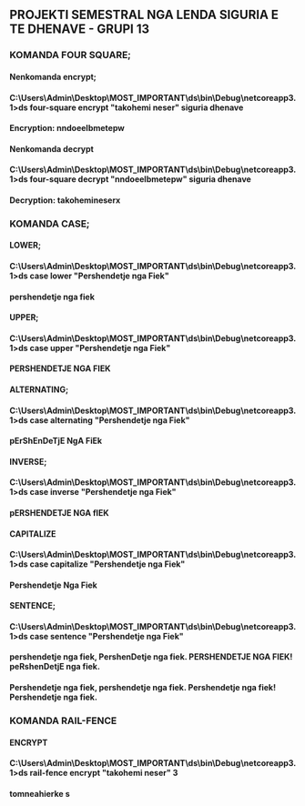 ## PROJEKTI SEMESTRAL NGA LENDA SIGURIA E TE DHENAVE - GRUPI 13

### KOMANDA FOUR SQUARE;

#### Nenkomanda encrypt;
#### C:\Users\Admin\Desktop\MOST_IMPORTANT\ds\bin\Debug\netcoreapp3.1>ds four-square encrypt "takohemi neser" siguria dhenave
#### Encryption: nndoeelbmetepw

#### Nenkomanda decrypt
#### C:\Users\Admin\Desktop\MOST_IMPORTANT\ds\bin\Debug\netcoreapp3.1>ds four-square decrypt "nndoeelbmetepw" siguria dhenave
#### Decryption: takohemineserx


### KOMANDA CASE;

#### LOWER;
#### C:\Users\Admin\Desktop\MOST_IMPORTANT\ds\bin\Debug\netcoreapp3.1>ds case lower "Pershendetje nga Fiek"
#### pershendetje nga fiek


#### UPPER;
#### C:\Users\Admin\Desktop\MOST_IMPORTANT\ds\bin\Debug\netcoreapp3.1>ds case upper "Pershendetje nga Fiek"
#### PERSHENDETJE NGA FIEK


#### ALTERNATING;
#### C:\Users\Admin\Desktop\MOST_IMPORTANT\ds\bin\Debug\netcoreapp3.1>ds case alternating "Pershendetje nga Fiek"
#### pErShEnDeTjE NgA FiEk


#### INVERSE;
#### C:\Users\Admin\Desktop\MOST_IMPORTANT\ds\bin\Debug\netcoreapp3.1>ds case inverse "Pershendetje nga Fiek"
#### pERSHENDETJE NGA fIEK


#### CAPITALIZE
#### C:\Users\Admin\Desktop\MOST_IMPORTANT\ds\bin\Debug\netcoreapp3.1>ds case capitalize "Pershendetje nga Fiek"
#### Pershendetje Nga Fiek


#### SENTENCE;
#### C:\Users\Admin\Desktop\MOST_IMPORTANT\ds\bin\Debug\netcoreapp3.1>ds case sentence "Pershendetje nga Fiek"
#### pershendetje nga fiek, PershenDetje nga fiek. PERSHENDETJE NGA FIEK! peRshenDetjE nga fiek.
#### Pershendetje nga fiek, pershendetje nga fiek. Pershendetje nga fiek! Pershendetje nga fiek.

### KOMANDA RAIL-FENCE

#### ENCRYPT
#### C:\Users\Admin\Desktop\MOST_IMPORTANT\ds\bin\Debug\netcoreapp3.1>ds rail-fence encrypt "takohemi neser" 3
#### tomneahierke s
